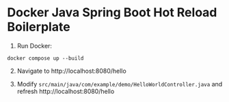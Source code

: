 # Docker Java Spring Boot Hot Reload Boilerplate

1. Run Docker:
```
docker compose up --build
```

2. Navigate to http://localhost:8080/hello

3. Modify `src/main/java/com/example/demo/HelloWorldController.java` and refresh http://localhost:8080/hello